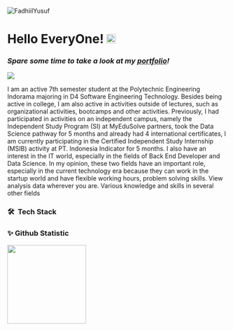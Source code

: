 <!--
**FadhiilYusuf/FadhiilYusuf** is a ✨ _special_ ✨ repository because its `README.md` (this file) appears on your GitHub profile.

Here are some ideas to get you started:

- 🔭 I’m currently working on ...
- 🌱 I’m currently learning ...
- 👯 I’m looking to collaborate on ...
- 🤔 I’m looking for help with ...
- 💬 Ask me about ...
- 📫 How to reach me: ...
- 😄 Pronouns: ...
- ⚡ Fun fact: ...
-->
<p align="left"> <img src="https://komarev.com/ghpvc/?username=FadhiilYusuf&label=Profile%20Views&color=0e75b6&style=flat" alt="FadhiilYusuf" /> </p>


# Hello EveryOne! <img src="https://raw.githubusercontent.com/MartinHeinz/MartinHeinz/master/wave.gif" height="21">


<h3><i>Spare some time to take a look at my <a href="https://FadhiilYusuf.vercel.app/" target="_blank">portfolio</a>!</i></h3>
<img src="https://raw.githubusercontent.com/halfrost/halfrost/master/icons/header_.png"/>

I am an active 7th semester student at the Polytechnic Engineering Indorama majoring in D4 Software Engineering Technology. Besides being active in college, I am also active in activities outside of lectures, such as organizational activities, bootcamps and other activities. Previously, I had participated in activities on an independent campus, namely the Independent Study Program (SI) at MyEduSolve partners, took the Data Science pathway for 5 months and already had 4 international certificates, I am currently participating in the Certified Independent Study Internship (MSIB) activity at PT. Indonesia Indicator for 5 months. I also have an interest in the IT world, especially in the fields of Back End Developer and Data Science. In my opinion, these two fields have an important role, especially in the current technology era because they can work in the startup world and have flexible working hours, problem solving skills. View analysis data wherever you are. Various knowledge and skills in several other fields


### 🛠 &nbsp;Tech Stack



### ✨ Github Statistic
<p align="left">
<a href="https://github.com/dimasmds">
  <img height="180em" src="https://github-readme-stats-eight-theta.vercel.app/api?username=FadhiilYusuf&show_icons=true&theme=algolia&include_all_commits=true&count_private=true"/>

 
